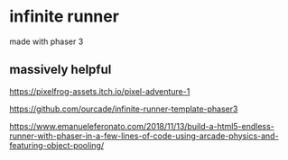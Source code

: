 # infinite runner

made with phaser 3


## massively helpful

https://pixelfrog-assets.itch.io/pixel-adventure-1

https://github.com/ourcade/infinite-runner-template-phaser3

https://www.emanueleferonato.com/2018/11/13/build-a-html5-endless-runner-with-phaser-in-a-few-lines-of-code-using-arcade-physics-and-featuring-object-pooling/
